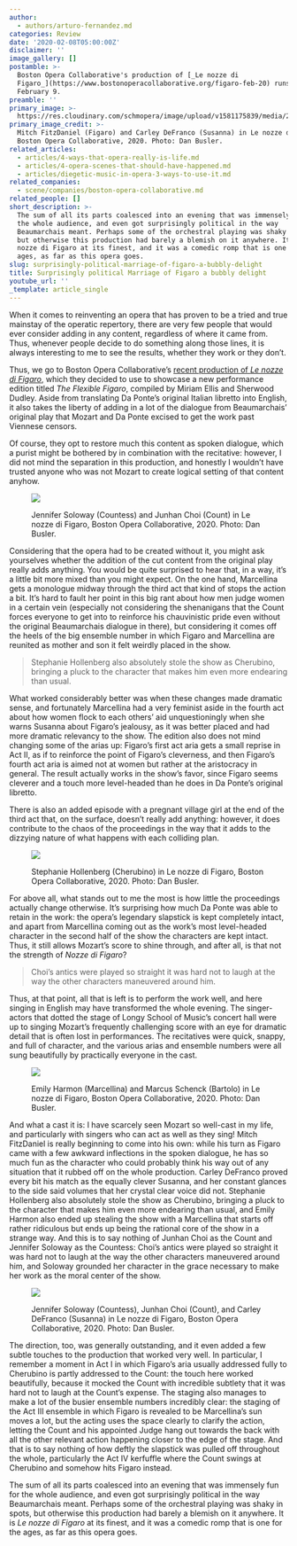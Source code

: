 ```yaml
---
author:
  - authors/arturo-fernandez.md
categories: Review
date: '2020-02-08T05:00:00Z'
disclaimer: ''
image_gallery: []
postamble: >-
  Boston Opera Collaborative's production of [_Le nozze di
  Figaro_](https://www.bostonoperacollaborative.org/figaro-feb-20) runs through
  February 9.
preamble: ''
primary_image: >-
  https://res.cloudinary.com/schmopera/image/upload/v1581175839/media/2020/02/sqBOCFigaro1_qcdpch.jpg
primary_image_credit: >-
  Mitch FitzDaniel (Figaro) and Carley DeFranco (Susanna) in Le nozze di Figaro,
  Boston Opera Collaborative, 2020. Photo: Dan Busler.
related_articles:
  - articles/4-ways-that-opera-really-is-life.md
  - articles/4-opera-scenes-that-should-have-happened.md
  - articles/diegetic-music-in-opera-3-ways-to-use-it.md
related_companies:
  - scene/companies/boston-opera-collaborative.md
related_people: []
short_description: >-
  The sum of all its parts coalesced into an evening that was immensely fun for
  the whole audience, and even got surprisingly political in the way
  Beaumarchais meant. Perhaps some of the orchestral playing was shaky in spots,
  but otherwise this production had barely a blemish on it anywhere. It is Le
  nozze di Figaro at its finest, and it was a comedic romp that is one for the
  ages, as far as this opera goes.
slug: surprisingly-political-marriage-of-figaro-a-bubbly-delight
title: Surprisingly political Marriage of Figaro a bubbly delight
youtube_url: ''
_template: article_single
---
```


When it comes to reinventing an opera that has proven to be a tried and true mainstay of the operatic repertory, there are very few people that would ever consider adding in any content, regardless of where it came from. Thus, whenever people decide to do something along those lines, it is always interesting to me to see the results, whether they work or they don’t.

Thus, we go to Boston Opera Collaborative’s [recent production of _Le nozze di Figaro_](https://www.bostonoperacollaborative.org/figaro-feb-20), which they decided to use to showcase a new performance edition titled _The Flexible Figaro_, compiled by Miriam Ellis and Sherwood Dudley. Aside from translating Da Ponte’s original Italian libretto into English, it also takes the liberty of adding in a lot of the dialogue from Beaumarchais’ original play that Mozart and Da Ponte excised to get the work past Viennese censors.

Of course, they opt to restore much this content as spoken dialogue, which a purist might be bothered by in combination with the recitative: however, I did not mind the separation in this production, and honestly I wouldn’t have trusted anyone who was not Mozart to create logical setting of that content anyhow.

<figure data-type="image">

![](https://res.cloudinary.com/schmopera/image/upload/v1581175921/media/2020/02/BOCFigaro2_ntbhiy.jpg)

<figcaption>Jennifer Soloway (Countess) and Junhan Choi (Count) in Le nozze di Figaro, Boston Opera Collaborative, 2020. Photo: Dan Busler.</figcaption>

</figure>

Considering that the opera had to be created without it, you might ask yourselves whether the addition of the cut content from the original play really adds anything. You would be quite surprised to hear that, in a way, it’s a little bit more mixed than you might expect. On the one hand, Marcellina gets a monologue midway through the third act that kind of stops the action a bit. It’s hard to fault her point in this big rant about how men judge women in a certain vein (especially not considering the shenanigans that the Count forces everyone to get into to reinforce his chauvinistic pride even without the original Beaumarchais dialogue in there), but considering it comes off the heels of the big ensemble number in which Figaro and Marcellina are reunited as mother and son it felt weirdly placed in the show.

> Stephanie Hollenberg also absolutely stole the show as Cherubino, bringing a pluck to the character that makes him even more endearing than usual.

What worked considerably better was when these changes made dramatic sense, and fortunately Marcellina had a very feminist aside in the fourth act about how women flock to each others’ aid unquestioningly when she warns Susanna about Figaro’s jealousy, as it was better placed and had more dramatic relevancy to the show. The edition also does not mind changing some of the arias up: Figaro’s first act aria gets a small reprise in Act II, as if to reinforce the point of Figaro’s cleverness, and then Figaro’s fourth act aria is aimed not at women but rather at the aristocracy in general. The result actually works in the show’s favor, since Figaro seems cleverer and a touch more level-headed than he does in Da Ponte’s original libretto.

There is also an added episode with a pregnant village girl at the end of the third act that, on the surface, doesn’t really add anything: however, it does contribute to the chaos of the proceedings in the way that it adds to the dizzying nature of what happens with each colliding plan.

<figure data-type="image">

![](https://res.cloudinary.com/schmopera/image/upload/v1581176054/media/2020/02/BOCFigaro4_znlhuq.jpg)

<figcaption>Stephanie Hollenberg (Cherubino) in Le nozze di Figaro, Boston Opera Collaborative, 2020. Photo: Dan Busler.</figcaption>

</figure>

For above all, what stands out to me the most is how little the proceedings actually change otherwise. It’s surprising how much Da Ponte was able to retain in the work: the opera’s legendary slapstick is kept completely intact, and apart from Marcellina coming out as the work’s most level-headed character in the second half of the show the characters are kept intact. Thus, it still allows Mozart’s score to shine through, and after all, is that not the strength of _Nozze di Figaro_?

> Choi’s antics were played so straight it was hard not to laugh at the way the other characters maneuvered around him.

Thus, at that point, all that is left is to perform the work well, and here singing in English may have transformed the whole evening. The singer-actors that dotted the stage of Longy School of Music’s concert hall were up to singing Mozart’s frequently challenging score with an eye for dramatic detail that is often lost in performances. The recitatives were quick, snappy, and full of character, and the various arias and ensemble numbers were all sung beautifully by practically everyone in the cast.

<figure data-type="image">

![](https://res.cloudinary.com/schmopera/image/upload/v1581175993/media/2020/02/BOCFigaro5_wr6hu7.jpg)

<figcaption>Emily Harmon (Marcellina) and Marcus Schenck (Bartolo) in Le nozze di Figaro, Boston Opera Collaborative, 2020. Photo: Dan Busler.</figcaption>

</figure>

And what a cast it is: I have scarcely seen Mozart so well-cast in my life, and particularly with singers who can act as well as they sing! Mitch FitzDaniel is really beginning to come into his own: while his turn as Figaro came with a few awkward inflections in the spoken dialogue, he has so much fun as the character who could probably think his way out of any situation that it rubbed off on the whole production. Carley DeFranco proved every bit his match as the equally clever Susanna, and her constant glances to the side said volumes that her crystal clear voice did not. Stephanie Hollenberg also absolutely stole the show as Cherubino, bringing a pluck to the character that makes him even more endearing than usual, and Emily Harmon also ended up stealing the show with a Marcellina that starts off rather ridiculous but ends up being the rational core of the show in a strange way. And this is to say nothing of Junhan Choi as the Count and Jennifer Soloway as the Countess: Choi’s antics were played so straight it was hard not to laugh at the way the other characters maneuvered around him, and Soloway grounded her character in the grace necessary to make her work as the moral center of the show.

<figure data-type="image">

![](https://res.cloudinary.com/schmopera/image/upload/v1581175976/media/2020/02/BOCFigaro3_iffikr.jpg)

<figcaption>Jennifer Soloway (Countess), Junhan Choi (Count), and Carley DeFranco (Susanna) in Le nozze di Figaro, Boston Opera Collaborative, 2020. Photo: Dan Busler.</figcaption>

</figure>

The direction, too, was generally outstanding, and it even added a few subtle touches to the production that worked very well. In particular, I remember a moment in Act I in which Figaro’s aria usually addressed fully to Cherubino is partly addressed to the Count: the touch here worked beautifully, because it mocked the Count with incredible subtlety that it was hard not to laugh at the Count’s expense. The staging also manages to make a lot of the busier ensemble numbers incredibly clear: the staging of the Act III ensemble in which Figaro is revealed to be Marcellina’s sun moves a lot, but the acting uses the space clearly to clarify the action, letting the Count and his appointed Judge hang out towards the back with all the other relevant action happening closer to the edge of the stage. And that is to say nothing of how deftly the slapstick was pulled off throughout the whole, particularly the Act IV kerfuffle where the Count swings at Cherubino and somehow hits Figaro instead.

The sum of all its parts coalesced into an evening that was immensely fun for the whole audience, and even got surprisingly political in the way Beaumarchais meant. Perhaps some of the orchestral playing was shaky in spots, but otherwise this production had barely a blemish on it anywhere. It is _Le nozze di Figaro_ at its finest, and it was a comedic romp that is one for the ages, as far as this opera goes.
